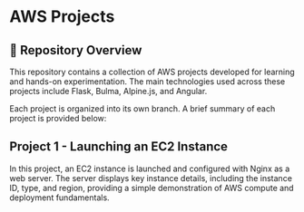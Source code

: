 # AWS Projects

## 📁 Repository Overview

This repository contains a collection of AWS projects developed for learning and hands-on experimentation. The main technologies used across these projects include Flask, Bulma, Alpine.js, and Angular.

Each project is organized into its own branch. A brief summary of each project is provided below:

## Project 1 - Launching an EC2 Instance

In this project, an EC2 instance is launched and configured with Nginx as a web server. The server displays key instance details, including the instance ID, type, and region, providing a simple demonstration of AWS compute and deployment fundamentals.
